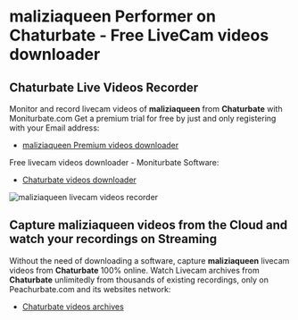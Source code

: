 # maliziaqueen Performer on Chaturbate - Free LiveCam videos downloader

## Chaturbate Live Videos Recorder

Monitor and record livecam videos of **maliziaqueen** from **Chaturbate** with Moniturbate.com
Get a premium trial for free by just and only registering with your Email address:
* [maliziaqueen Premium videos downloader](https://moniturbate.com/request-demo-licence-key.html)

Free livecam videos downloader - Moniturbate Software:
* [Chaturbate videos downloader](https://moniturbate.com/moniturbate-download-software.html)

![maliziaqueen livecam videos recorder](https://peachurnet.com/templates/moniturbate-software.png)


## Capture maliziaqueen videos from the Cloud and watch your recordings on Streaming

Without the need of downloading a software, capture **maliziaqueen** livecam videos from **Chaturbate** 100% online.
Watch Livecam archives from **Chaturbate** unlimitedly from thousands of existing recordings, only on Peachurbate.com and its websites network:
* [Chaturbate videos archives](https://peachurnet.com/)
